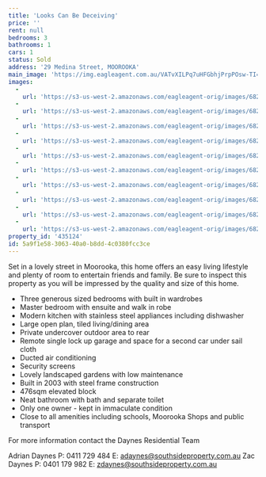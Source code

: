 ```yaml
---
title: 'Looks Can Be Deceiving'
price: ''
rent: null
bedrooms: 3
bathrooms: 1
cars: 1
status: Sold
address: '29 Medina Street, MOOROOKA'
main_image: 'https://img.eagleagent.com.au/VATvXILPq7uHFGbhjPrpPOsw-TI=/1280x854/smart/https://s3-us-west-2.amazonaws.com/eagleagent-orig/images/6820726/106055600-image-M.jpg'
images:
  -
    url: 'https://s3-us-west-2.amazonaws.com/eagleagent-orig/images/6820735/106055600-image-I.jpg'
  -
    url: 'https://s3-us-west-2.amazonaws.com/eagleagent-orig/images/6820734/106055600-image-H.jpg'
  -
    url: 'https://s3-us-west-2.amazonaws.com/eagleagent-orig/images/6820733/106055600-image-G.jpg'
  -
    url: 'https://s3-us-west-2.amazonaws.com/eagleagent-orig/images/6820732/106055600-image-F.jpg'
  -
    url: 'https://s3-us-west-2.amazonaws.com/eagleagent-orig/images/6820731/106055600-image-E.jpg'
  -
    url: 'https://s3-us-west-2.amazonaws.com/eagleagent-orig/images/6820730/106055600-image-D.jpg'
  -
    url: 'https://s3-us-west-2.amazonaws.com/eagleagent-orig/images/6820729/106055600-image-C.jpg'
  -
    url: 'https://s3-us-west-2.amazonaws.com/eagleagent-orig/images/6820728/106055600-image-B.jpg'
  -
    url: 'https://s3-us-west-2.amazonaws.com/eagleagent-orig/images/6820727/106055600-image-A.jpg'
  -
    url: 'https://s3-us-west-2.amazonaws.com/eagleagent-orig/images/6820726/106055600-image-M.jpg'
property_id: '435124'
id: 5a9f1e58-3063-40a0-b8dd-4c0380fcc3ce
---
```

Set in a lovely street in Moorooka, this home offers an easy living lifestyle and plenty of room to entertain friends and family. Be sure to inspect this property as you will be impressed by the quality and size of this home.

* Three generous sized bedrooms with built in wardrobes
* Master bedroom with ensuite and walk in robe
* Modern kitchen with stainless steel appliances including dishwasher
* Large open plan, tiled living/dining area
* Private undercover outdoor area to rear
* Remote single lock up garage and space for a second car under sail cloth
* Ducted air conditioning
* Security screens
* Lovely landscaped gardens with low maintenance
* Built in 2003 with steel frame construction
* 476sqm elevated block
* Neat bathroom with bath and separate toilet
* Only one owner - kept in immaculate condition
* Close to all amenities including schools, Moorooka Shops and public transport

For more information contact the Daynes Residential Team

Adrian Daynes
P: 0411 729 484
E: adaynes@southsideproperty.com.au
Zac Daynes
P: 0401 179 982
E: zdaynes@southsideproperty.com.au